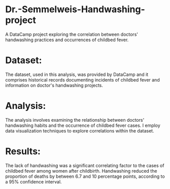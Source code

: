 # Dr.-Semmelweis-Handwashing-project
A DataCamp project exploring the correlation between doctors' handwashing practices and occurrences of childbed fever.

# Dataset:
The dataset, used in this analysis, was provided by DataCamp and it comprises historical records documenting incidents of childbed fever and information on doctor's handwashing projects.

# Analysis:
The analysis involves examining the relationship between doctors' handwashing habits and the occurrence of childbed fever cases. I employ data visualization techniques to explore correlations within the dataset.

# Results:
The lack of handwashing was a significant correlating factor to the cases of childbed fever among women after childbirth. Handwashing reduced the proportion of deaths by between 6.7 and 10 percentage points, according to a 95% confidence interval.
